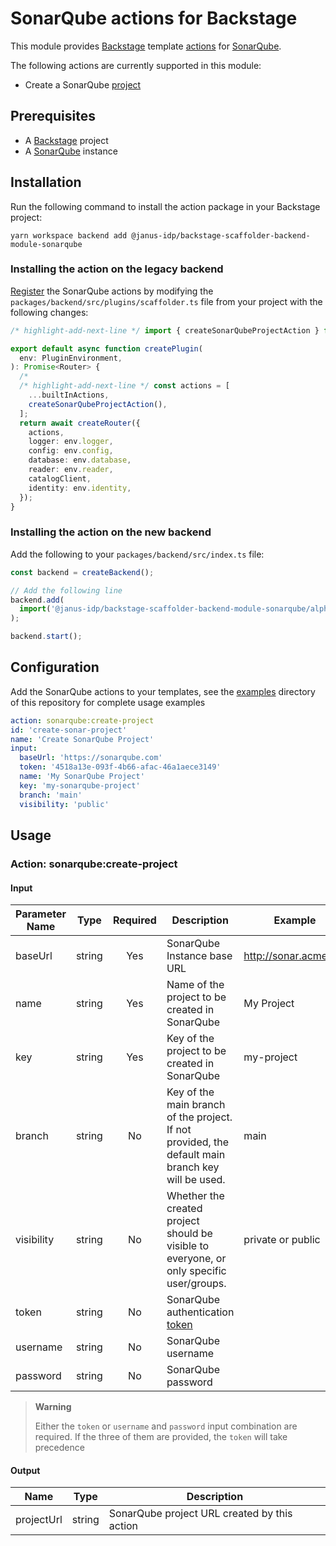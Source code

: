 # SonarQube actions for Backstage

This module provides [Backstage](https://backstage.io/) template [actions](https://backstage.io/docs/features/software-templates/builtin-actions) for [SonarQube](https://docs.sonarqube.org/latest/).

The following actions are currently supported in this module:

- Create a SonarQube [project](https://docs.sonarqube.org/latest/user-guide/project-page/)

## Prerequisites

- A [Backstage](https://backstage.io/docs/getting-started/) project
- A [SonarQube](https://docs.sonarqube.org/latest/) instance

## Installation

Run the following command to install the action package in your Backstage project:

```console
yarn workspace backend add @janus-idp/backstage-scaffolder-backend-module-sonarqube
```

### Installing the action on the legacy backend

[Register](https://backstage.io/docs/features/software-templates/writing-custom-actions#registering-custom-actions) the SonarQube actions by modifying the `packages/backend/src/plugins/scaffolder.ts` file from your project with the following changes:

```ts title=packages/backend/src/plugins/scaffolder.ts
/* highlight-add-next-line */ import { createSonarQubeProjectAction } from '@janus-idp/backstage-scaffolder-backend-module-sonarqube';

export default async function createPlugin(
  env: PluginEnvironment,
): Promise<Router> {
  /*
  /* highlight-add-next-line */ const actions = [
    ...builtInActions,
    createSonarQubeProjectAction(),
  ];
  return await createRouter({
    actions,
    logger: env.logger,
    config: env.config,
    database: env.database,
    reader: env.reader,
    catalogClient,
    identity: env.identity,
  });
}
```

### Installing the action on the new backend

Add the following to your `packages/backend/src/index.ts` file:

```ts title="packages/backend/src/index.ts"
const backend = createBackend();

// Add the following line
backend.add(
  import('@janus-idp/backstage-scaffolder-backend-module-sonarqube/alpha'),
);

backend.start();
```

## Configuration

Add the SonarQube actions to your templates, see the [examples](./examples/templates) directory of this repository for complete usage examples

```yaml
action: sonarqube:create-project
id: 'create-sonar-project'
name: 'Create SonarQube Project'
input:
  baseUrl: 'https://sonarqube.com'
  token: '4518a13e-093f-4b66-afac-46a1aece3149'
  name: 'My SonarQube Project'
  key: 'my-sonarqube-project'
  branch: 'main'
  visibility: 'public'
```

## Usage

### Action: sonarqube:create-project

#### Input

| Parameter Name |  Type  | Required | Description                                                                                                              | Example                 |
| -------------- | :----: | :------: | ------------------------------------------------------------------------------------------------------------------------ | ----------------------- |
| baseUrl        | string |   Yes    | SonarQube Instance base URL                                                                                              | <http://sonar.acme.org> |
| name           | string |   Yes    | Name of the project to be created in SonarQube                                                                           | My Project              |
| key            | string |   Yes    | Key of the project to be created in SonarQube                                                                            | my-project              |
| branch         | string |    No    | Key of the main branch of the project. If not provided, the default main branch key will be used.                        | main                    |
| visibility     | string |    No    | Whether the created project should be visible to everyone, or only specific user/groups.                                 | private or public       |
| token          | string |    No    | SonarQube authentication [token](https://docs.sonarqube.org/latest/user-guide/user-account/generating-and-using-tokens/) |                         |
| username       | string |    No    | SonarQube username                                                                                                       |                         |
| password       | string |    No    | SonarQube password                                                                                                       |                         |

> **Warning**
>
> Either the `token` or `username` and `password` input combination are required.
> If the three of them are provided, the `token` will take precedence

#### Output

| Name       |  Type  | Description                                  |
| ---------- | :----: | -------------------------------------------- |
| projectUrl | string | SonarQube project URL created by this action |
